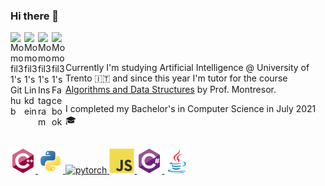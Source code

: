 ### Hi there 👋
<a href="https://github.com/Momofil31">
  <img align="left" alt="Momofil31's Github" width="22px" src="https://cdn3.iconfinder.com/data/icons/social-rounded-2/72/GitHub-512.png" />
</a>
<a href="https://www.linkedin.com/in/filippomomesso/">
  <img align="left" alt="Momofil31's Linkdein" width="22px" src="https://cdn1.iconfinder.com/data/icons/logotypes/32/square-linkedin-512.png" />
</a>
<a href="https://instagram.com/filippomomesso31/">
  <img align="left" alt="Momofil31's Instagram" width="22px" src="https://cdn2.iconfinder.com/data/icons/social-media-applications/64/social_media_applications_3-instagram-512.png" />
</a>
<a href="https://facebook.com/filippomomesso31/">
  <img align="left" alt="Momofil31's Facebook" width="22px" src="https://cdn1.iconfinder.com/data/icons/social-media-2285/512/Colored_Facebook3_svg-512.png" />
</a>
<br/>
<br/>

Currently I'm studying Artificial Intelligence @ University of Trento :it: and since this year I'm tutor for the course [Algorithms and Data Structures][linkASD] by Prof. Montresor.

I completed my Bachelor's in Computer Science in July 2021 :mortar_board:
<br/>
<br/>

<p align="left"> 
  <a href="https://www.cplusplus.com/" target="_blank" rel="noreferrer"> 
  <img src="https://raw.githubusercontent.com/devicons/devicon/master/icons/cplusplus/cplusplus-original.svg" alt="cplusplus" width="40" height="40"/> 
  </a> 
  <a href="https://www.python.org" target="_blank" rel="noreferrer"> <img src="https://raw.githubusercontent.com/devicons/devicon/master/icons/python/python-original.svg" alt="python" width="40" height="40"/> 
  </a>
  <a href="https://pytorch.org/" target="_blank" rel="noreferrer"> 
    <img src="https://www.vectorlogo.zone/logos/pytorch/pytorch-icon.svg" alt="pytorch" width="40" height="40"/> 
  </a> 
    <a href="https://developer.mozilla.org/en-US/docs/Web/JavaScript" target="_blank" rel="noreferrer"> 
    <img src="https://raw.githubusercontent.com/devicons/devicon/master/icons/javascript/javascript-original.svg" alt="javascript" width="40" height="40"/> 
  </a> 
  <a href="https://docs.microsoft.com/it-it/dotnet/csharp/" target="_blank" rel="noreferrer"> 
    <img src="https://raw.githubusercontent.com/devicons/devicon/master/icons/csharp/csharp-original.svg" alt="csharp" width="40" height="40"/> 
  </a>
  <a href="https://www.java.com" target="_blank" rel="noreferrer"> 
    <img src="https://raw.githubusercontent.com/devicons/devicon/master/icons/java/java-original.svg" alt="java" width="40" height="40"/> 
  </a> 
</p>

<!--
**Momofil31/Momofil31** is a ✨ _special_ ✨ repository because its `README.md` (this file) appears on your GitHub profile.

Here are some ideas to get you started:

- 🔭 I’m currently working on ...
- 🌱 I’m currently learning ...
- 👯 I’m looking to collaborate on ...
- 🤔 I’m looking for help with ...
- 💬 Ask me about ...
- 📫 How to reach me: ...
- 😄 Pronouns: ...
- ⚡ Fun fact: ...
-->

[linkASD]: http://cricca.disi.unitn.it/montresor/teaching/asd/
